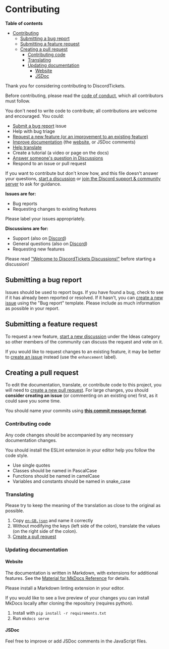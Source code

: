 # Contributing

**Table of contents**

- [Contributing](#contributing)
	- [Submitting a bug report](#submitting-a-bug-report)
	- [Submitting a feature request](#submitting-a-feature-request)
	- [Creating a pull request](#creating-a-pull-request)
		- [Contributing code](#contributing-code)
		- [Translating](#translating)
		- [Updating documentation](#updating-documentation)
			- [Website](#website)
			- [JSDoc](#jsdoc)

Thank you for considering contributing to DiscordTickets.

Before contributing, please read the [code of conduct](CODE_OF_CONDUCT.md), which all contributors must follow.

You don't need to write code to contribute; all contributions are welcome and encouraged. You could:

- [Submit a bug report](#submitting-a-bug-report) issue
- Help with bug triage
- [Request a new feature (or an improvement to an existing feature)](#submitting-a-feature-request)
- [Improve documentation](#updating-documentation) (the [website](https://discordtickets.app), or JSDoc comments)
- [Help translate](#translating)
- Create a tutorial (a video or page on the docs)
- [Answer someone's question in Discussions](https://github.com/eartharoid/DiscordTickets/discussions/categories/support-q-a?discussions_q=category%3A%22Support+%28Q%26A%29%22+is%3Aunanswered)
- Respond to an issue or pull request

If you want to contribute but don't know how, and this file doesn't answer your questions, [start a discussion](https://github.com/eartharoid/DiscordTickets/discussions/new) or [join the Discord support & community server](https://go.eartharoid.me/discord) to ask for guidance.

**Issues are for:**

- Bug reports
- Requesting changes to existing features

Please label your issues appropriately.

**Discussions are for:**

- Support (also on [Discord](https://go.eartharoid.me/discord))
- General questions (also on [Discord](https://go.eartharoid.me/discord))
- Requesting new features

Please read ["Welcome to DiscordTickets Discussions!"](https://github.com/eartharoid/DiscordTickets/discussions/77) before starting a discussion!

## Submitting a bug report

Issues should be used to report bugs. If you have found a bug, check to see if it has already been reported or resolved. If it hasn't, you can [create a new issue](https://github.com/eartharoid/DiscordTickets/issues/new/choose) using the "Bug report" template. Please include as much information as possible in your report.

## Submitting a feature request

To request a new feature, [start a new discussion](https://github.com/eartharoid/DiscordTickets/discussions/new?category=Ideas) under the Ideas category so other members of the community can discuss the request and vote on it.

If you would like to request changes to an existing feature, it may be better to [create an issue](https://github.com/eartharoid/DiscordTickets/issues/new) instead (use the `enhancement` label).

## Creating a pull request

To edit the documentation, translate, or contribute code to this project, you will need to [create a new pull request](https://github.com/eartharoid/DiscordTickets/compare). For large changes, you should **consider creating an issue** (or commenting on an existing one) first, as it could save you some time.

You should name your commits using [**this commit message format**](https://github.com/angular/material/blob/master/.github/CONTRIBUTING.md#-commit-message-format).

### Contributing code

Any code changes should be accompanied by any necessary documentation changes.

You should install the ESLint extension in your editor help you follow the code style.

- Use single quotes
- Classes should be named in PascalCase
- Functions should be named in camelCase
- Variables and constants should be named in snake_case

### Translating

Please try to keep the meaning of the translation as close to the original as possible.

1. Copy [`en-GB.json`](https://github.com/eartharoid/DiscordTickets/blob/master/src/locales/en-GB.json) and name it correctly
2. Without modifying the keys (left side of the colon), translate the values (on the right side of the colon).
3. [Create a pull request](#creating-a-pull-request)

### Updating documentation

#### Website

The documentation is written in Markdown, with extensions for additional features. See the [Material for MkDocs Reference](https://squidfunk.github.io/mkdocs-material/reference/abbreviations/) for details.

Please install a Markdown linting extension in your editor.

If you would like to see a live preview of your changes you can install MkDocs locally after cloning the repository (requires python).

1. Install with `pip install -r requirements.txt`
2. Run `mkdocs serve`

#### JSDoc

Feel free to improve or add JSDoc comments in the JavaScript files.
